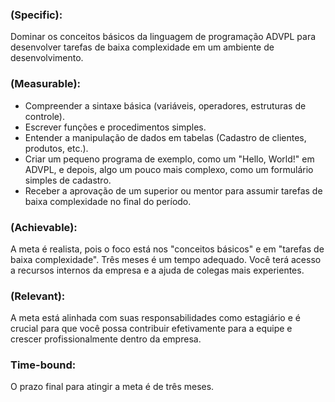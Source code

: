 ### **(Specific):** 
Dominar os conceitos básicos da linguagem de programação ADVPL para desenvolver tarefas de baixa complexidade em um ambiente de desenvolvimento.
### **(Measurable):** 
- Compreender a sintaxe básica (variáveis, operadores, estruturas de controle).
- Escrever funções e procedimentos simples.
- Entender a manipulação de dados em tabelas (Cadastro de clientes, produtos, etc.).
- Criar um pequeno programa de exemplo, como um "Hello, World!" em ADVPL, e depois, algo um pouco mais complexo, como um formulário simples de cadastro.
- Receber a aprovação de um superior ou mentor para assumir tarefas de baixa complexidade no final do período.
### **(Achievable):** 
A meta é realista, pois o foco está nos "conceitos básicos" e em "tarefas de baixa complexidade". Três meses é um tempo adequado. Você terá acesso a recursos internos da empresa e a ajuda de colegas mais experientes.
### **(Relevant):** 
A meta está alinhada com suas responsabilidades como estagiário e é crucial para que você possa contribuir efetivamente para a equipe e crescer profissionalmente dentro da empresa.
### **Time-bound:** 
O prazo final para atingir a meta é de três meses.